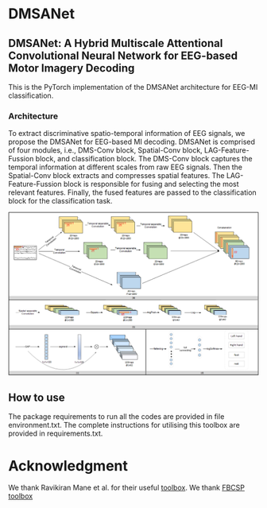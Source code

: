 # DMSANet
## DMSANet: A Hybrid Multiscale Attentional Convolutional Neural Network for EEG-based Motor Imagery Decoding
This is the PyTorch implementation of the DMSANet architecture for EEG-MI classification.
### Architecture
To extract discriminative spatio-temporal information of EEG signals, we propose the DMSANet for EEG-based MI decoding. DMSANet is comprised of four modules, i.e., DMS-Conv block, Spatial-Conv block, LAG-Feature-Fussion block, and classification block. The DMS-Conv block captures the temporal information at different scales from raw EEG signals. Then the Spatial-Conv block extracts and compresses spatial features. The LAG-Feature-Fussion block is responsible for fusing and selecting the most relevant features. Finally, the fused features are passed to the classification block for the classification task.

![DMSANet](DMSANet.png)

## How to use
The package requirements to run all the codes are provided in file environment.txt. The complete instructions for utilising this toolbox are provided in requirements.txt.

# Acknowledgment
We thank Ravikiran Mane et al. for their useful [toolbox](https://github.com/ravikiran-mane/FBCNet).
We thank  [FBCSP toolbox](https://github.com/kerimalmali/BCI-Dataset-FBCSP/tree/main)
